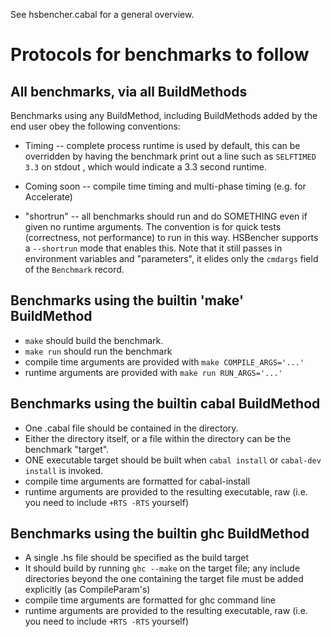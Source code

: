 


See hsbencher.cabal for a general overview.


Protocols for benchmarks to follow
==================================


All benchmarks, via all BuildMethods
------------------------------------

Benchmarks using any BuildMethod, including BuildMethods added by the
end user obey the following conventions:

 * Timing -- complete process runtime is used by default, this can be
   overridden by having the benchmark print out a line such as
   `SELFTIMED 3.3` on stdout , which would indicate a 3.3 second runtime.

 * Coming soon -- compile time timing and multi-phase timing (e.g. for Accelerate) 

 * "shortrun" -- all benchmarks should run and do SOMETHING even if
   given no runtime arguments.  The convention is for quick tests
   (correctness, not performance) to run in this way.  HSBencher
   supports a `--shortrun` mode that enables this.  Note that it still
   passes in environment variables and "parameters", it elides only
   the `cmdargs` field of the `Benchmark` record.

Benchmarks using the builtin 'make' BuildMethod
-----------------------------------------------

 * `make` should build the benchmark.
 * `make run` should run the benchmark
 * compile time arguments are provided with `make COMPILE_ARGS='...'`
 * runtime arguments are provided with `make run RUN_ARGS='...'`

Benchmarks using the builtin cabal BuildMethod
----------------------------------------------

 * One .cabal file should be contained in the directory.
 * Either the directory itself, or a file within the directory can be
   the benchmark "target".
 * ONE executable target should be built when `cabal install` or
   `cabal-dev install` is invoked.
 * compile time arguments are formatted for cabal-install
 * runtime arguments are provided to the resulting executable, raw
   (i.e. you need to include `+RTS -RTS` yourself)

Benchmarks using the builtin ghc BuildMethod
--------------------------------------------

 * A single .hs file should be specified as the build target
 * It should build by running `ghc --make` on the target file; any
   include directories beyond the one containing the target file must
   be added explicitly (as CompileParam's)
 * compile time arguments are formatted for ghc command line 
 * runtime arguments are provided to the resulting executable, raw
   (i.e. you need to include `+RTS -RTS` yourself)

